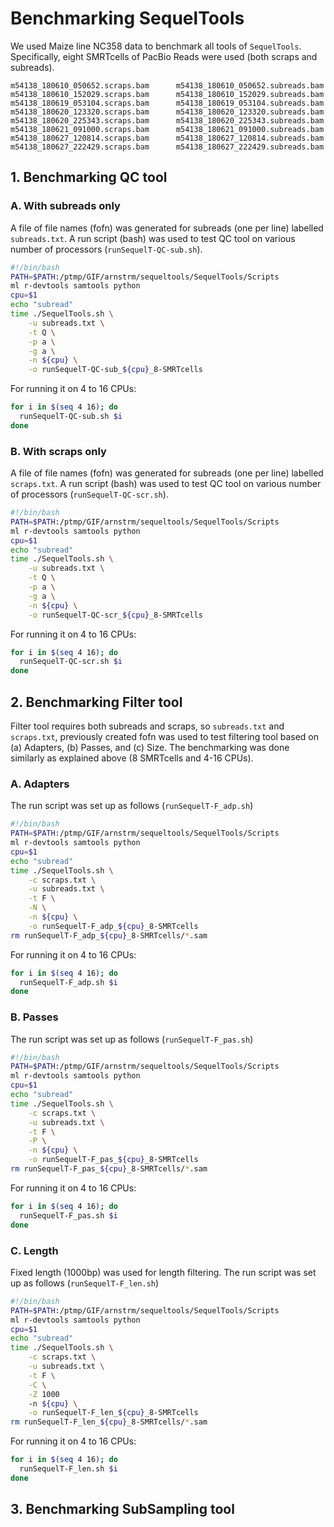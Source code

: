 # Benchmarking SequelTools


We used Maize line NC358 data to benchmark all tools of `SequelTools`. Specifically, eight SMRTcells of PacBio Reads were used (both scraps and subreads).

```
m54138_180610_050652.scraps.bam		 m54138_180610_050652.subreads.bam
m54138_180610_152029.scraps.bam		 m54138_180610_152029.subreads.bam
m54138_180619_053104.scraps.bam		 m54138_180619_053104.subreads.bam
m54138_180620_123320.scraps.bam		 m54138_180620_123320.subreads.bam
m54138_180620_225343.scraps.bam		 m54138_180620_225343.subreads.bam
m54138_180621_091000.scraps.bam		 m54138_180621_091000.subreads.bam
m54138_180627_120814.scraps.bam		 m54138_180627_120814.subreads.bam
m54138_180627_222429.scraps.bam		 m54138_180627_222429.subreads.bam
```




## 1. Benchmarking QC tool

### A. With subreads only

A file of file names (fofn) was generated for subreads (one per line) labelled `subreads.txt`. A run script (bash) was used to test QC tool on various number of processors (`runSequelT-QC-sub.sh`).

```bash
#!/bin/bash
PATH=$PATH:/ptmp/GIF/arnstrm/sequeltools/SequelTools/Scripts
ml r-devtools samtools python
cpu=$1
echo "subread"
time ./SequelTools.sh \
    -u subreads.txt \
    -t Q \
    -p a \
    -g a \
    -n ${cpu} \
    -o runSequelT-QC-sub_${cpu}_8-SMRTcells
```

For running it on 4 to 16 CPUs:

```bash
for i in $(seq 4 16); do
  runSequelT-QC-sub.sh $i
done
```

### B. With scraps only

A file of file names (fofn) was generated for subreads (one per line) labelled `scraps.txt`. A run script (bash) was used to test QC tool on various number of processors (`runSequelT-QC-scr.sh`).

```bash
#!/bin/bash
PATH=$PATH:/ptmp/GIF/arnstrm/sequeltools/SequelTools/Scripts
ml r-devtools samtools python
cpu=$1
echo "subread"
time ./SequelTools.sh \
    -u subreads.txt \
    -t Q \
    -p a \
    -g a \
    -n ${cpu} \
    -o runSequelT-QC-scr_${cpu}_8-SMRTcells
```

For running it on 4 to 16 CPUs:

```bash
for i in $(seq 4 16); do
  runSequelT-QC-scr.sh $i
done
```


## 2. Benchmarking Filter tool

Filter tool requires both subreads and scraps, so `subreads.txt` and `scraps.txt`, previously created fofn was used to test filtering tool based on (a) Adapters, (b) Passes, and (c) Size. The benchmarking was done similarly as explained above (8 SMRTcells and 4-16 CPUs).

### A. Adapters

The run script was set up as follows (`runSequelT-F_adp.sh`)

```bash
#!/bin/bash
PATH=$PATH:/ptmp/GIF/arnstrm/sequeltools/SequelTools/Scripts
ml r-devtools samtools python
cpu=$1
echo "subread"
time ./SequelTools.sh \
    -c scraps.txt \
    -u subreads.txt \
    -t F \
    -N \
    -n ${cpu} \
    -o runSequelT-F_adp_${cpu}_8-SMRTcells
rm runSequelT-F_adp_${cpu}_8-SMRTcells/*.sam
```
For running it on 4 to 16 CPUs:

```bash
for i in $(seq 4 16); do
  runSequelT-F_adp.sh $i
done
```

### B. Passes

The run script was set up as follows (`runSequelT-F_pas.sh`)

```bash
#!/bin/bash
PATH=$PATH:/ptmp/GIF/arnstrm/sequeltools/SequelTools/Scripts
ml r-devtools samtools python
cpu=$1
echo "subread"
time ./SequelTools.sh \
    -c scraps.txt \
    -u subreads.txt \
    -t F \
    -P \
    -n ${cpu} \
    -o runSequelT-F_pas_${cpu}_8-SMRTcells
rm runSequelT-F_pas_${cpu}_8-SMRTcells/*.sam
```
For running it on 4 to 16 CPUs:

```bash
for i in $(seq 4 16); do
  runSequelT-F_pas.sh $i
done
```

### C. Length

Fixed length (1000bp) was used for length filtering. The run script was set up as follows (`runSequelT-F_len.sh`)

```bash
#!/bin/bash
PATH=$PATH:/ptmp/GIF/arnstrm/sequeltools/SequelTools/Scripts
ml r-devtools samtools python
cpu=$1
echo "subread"
time ./SequelTools.sh \
    -c scraps.txt \
    -u subreads.txt \
    -t F \
    -C \
    -Z 1000
    -n ${cpu} \
    -o runSequelT-F_len_${cpu}_8-SMRTcells
rm runSequelT-F_len_${cpu}_8-SMRTcells/*.sam
```
For running it on 4 to 16 CPUs:

```bash
for i in $(seq 4 16); do
  runSequelT-F_len.sh $i
done
```

## 3. Benchmarking SubSampling tool

